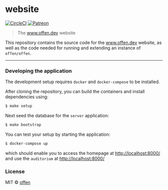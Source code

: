 # website
[![CircleCI](https://circleci.com/gh/offen/website/tree/master.svg?style=svg)](https://circleci.com/gh/offen/offen/tree/master)
[![Patreon](https://img.shields.io/static/v1.svg?label=patreon&message=donate&color=e85b46)](https://www.patreon.com/offen)

> The www.offen.dev website

This repository contains the source code for the www.offen.dev website, as well as the code needed for running and extending an instance of `offen/offen`.

---

### Developing the application

The development setup requires `docker` and `docker-compose` to be installed.

After cloning the repository, you can build the containers and install dependencies using:

```sh
$ make setup
```

Next seed the database for the `server` application:

```sh
$ make bootstrap
```

You can test your setup by starting the application:

```sh
$ docker-compose up
```

which should enable you to access the homepage at <http://localhost:8000/> and use the `auditorium` at <http://localhost:8000/>

### License

MIT © [offen](https://www.offen.dev)
